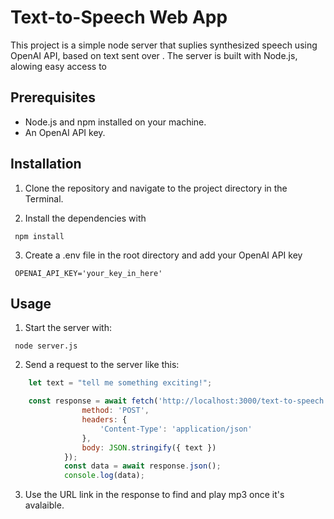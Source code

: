# Text-to-Speech Web App

This project is a simple node server that suplies synthesized speech using OpenAI API, based on text sent over . The server is built with Node.js, alowing easy access to 

## Prerequisites

- Node.js and npm installed on your machine.
- An OpenAI API key.


## Installation

1. Clone the repository and navigate to the project directory in the Terminal.

2. Install the dependencies with   

```  npm install ```  

3. Create a .env file in the root directory and add your OpenAI API key 

```  OPENAI_API_KEY='your_key_in_here' ```  

## Usage

1. Start the server with:

```  node server.js ```

2. Send a request to the server like this:  

```javascript
    let text = "tell me something exciting!";

    const response = await fetch('http://localhost:3000/text-to-speech', {
                method: 'POST',
                headers: {
                    'Content-Type': 'application/json'
                },
                body: JSON.stringify({ text }) 
            });
            const data = await response.json();
            console.log(data);
```
3. Use the URL link in the response to find and play mp3 once it's avalaible.